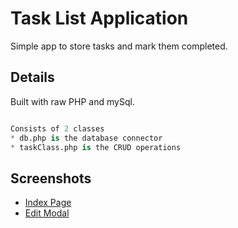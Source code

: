 # Task List Application

Simple app to store tasks and mark them completed.

## Details

Built with raw PHP and mySql. 
```python

Consists of 2 classes
* db.php is the database connector
* taskClass.php is the CRUD operations
```
## Screenshots
* [Index Page](/includes/screenshots/tasklist_index.png)
* [Edit Modal](/includes/screenshots/tasklist_edit.png)

